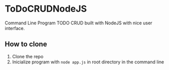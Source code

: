 # ToDoCRUDNodeJS
Command Line Program TODO CRUD built with NodeJS with nice user interface.

## How to clone

1. Clone the repo
2. Inicialize program with `node app.js` in root directory in the command line
